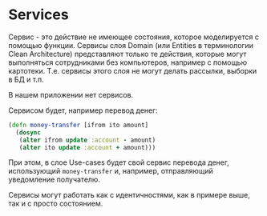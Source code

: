 # Services

Сервис - это действие не имеющее состояния, которое моделируется с помощью функции.
Сервисы слоя Domain (или Entities в терминологии Clean Architecture) представляют
только те действия, которые могут выполняться сотрудниками без компьютеров,
например с помощью картотеки. Т.е. сервисы этого слоя не могут делать рассылки, выборки в БД и т.п.

В нашем приложении нет сервисов.

Сервисом будет, например перевод денег:

```clojure
(defn money-transfer [ifrom ito amount]
  (dosync
   (alter ifrom update :account - amount)
   (alter ito update :account + amount)))
```

При этом, в слое Use-cases будет свой сервис перевода денег, использующий `money-transfer`
и, например, отправляющий уведомление получателю.

Сервисы могут работать как с идентичностями, как в примере выше, так и с просто состоянием.
